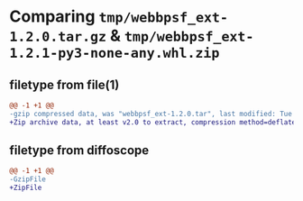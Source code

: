 # Comparing `tmp/webbpsf_ext-1.2.0.tar.gz` & `tmp/webbpsf_ext-1.2.1-py3-none-any.whl.zip`

## filetype from file(1)

```diff
@@ -1 +1 @@
-gzip compressed data, was "webbpsf_ext-1.2.0.tar", last modified: Tue May 14 02:30:56 2024, max compression
+Zip archive data, at least v2.0 to extract, compression method=deflate
```

## filetype from diffoscope

```diff
@@ -1 +1 @@
-GzipFile
+ZipFile
```

